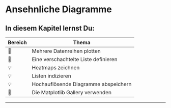 
# Ansehnliche Diagramme

## In diesem Kapitel lernst Du:

| Bereich | Thema |
|---------|-------|
| 💼 | Mehrere Datenreihen plotten |
| 🔀 | Eine verschachtelte Liste definieren |
| 💡 | Heatmaps zeichnen |
| 💡 | Listen indizieren |
| 💡 | Hochauflösende Diagramme abspeichern |
| 🔧 | Die Matplotlib Gallery verwenden |

----

